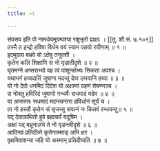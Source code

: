 ```yaml
---
title: ०९

---
```

संवसव इति वो नामधेयमुग्रम्पश्या राष्ट्रभृतो ह्यक्षाः । [[तु. शौ.सं. ७.१०९]]  
तस्मै त इन्द्रो हविषा विधेम वयं स्याम पतयो रयीणाम् ॥ १ ॥  
इदमुग्राय बभ्रवे यो ऽक्षेषु तनूवशी ।  
कृतेन कलिं शिक्षाणि स नो मृडातीदृशे ॥ २ ॥  
घृतमग्ने अप्सराभ्यो वह त्वं पांशूनक्षेभ्यः सिकता अपश्च ।  
यथाभगं हव्यदातिं जुषाणा मदन्तु देवा उभयानि हव्या ॥ ३ ॥  
यो नो देवो धनमिदं दिदेश यो अक्षाणां ग्रहणं शेषण्णञ्च ।  
स नोवतु हविरिदं जुषाणो गन्धर्वैः सधमादं मदेम ॥ ४ ॥  
या अप्सरसः सधमादं मदन्त्यन्तरा हविर्धानं सूर्यं च ।  
ता नो हस्तौ कृतेन सं सृजन्तु सपत्नं नः कितवं रन्धयन्तु॥ ५ ॥  
यद् देवान्नाथितो हुवे ब्रह्मचर्यं यदूषिम ।  
अक्षां यद् बभ्रूनालभे ते नो मृडन्त्वीदृशे ॥ ६ ॥  
आदिनवं प्रतिदीव्ने कृतेनास्माङ् अभि क्षर ।  
वृक्षमिवाशन्या जहि यो अस्मान् प्रतिदीव्यति ॥ ७ ॥  
  